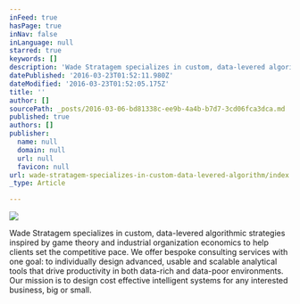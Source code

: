 ```yaml
---
inFeed: true
hasPage: true
inNav: false
inLanguage: null
starred: true
keywords: []
description: 'Wade Stratagem specializes in custom, data-levered algorithmic strategies inspired by game theory and industrial organization economics to help clients set the competitive pace. We offer bespoke consulting services with one goal: to individually design advanced, usable and scalable analytical tools that drive productivity in both data-rich and data-poor environments. Our mission is to design cost effective intelligent systems for any interested business, big or small.'
datePublished: '2016-03-23T01:52:11.980Z'
dateModified: '2016-03-23T01:52:05.175Z'
title: ''
author: []
sourcePath: _posts/2016-03-06-bd81338c-ee9b-4a4b-b7d7-3cd06fca3dca.md
published: true
authors: []
publisher:
  name: null
  domain: null
  url: null
  favicon: null
url: wade-stratagem-specializes-in-custom-data-levered-algorithm/index.html
_type: Article

---
```

![](https://s3-us-west-2.amazonaws.com/the-grid-img/p/fa54b814a04d683a1c805e78825dcf39b82b1865.jpg)

Wade Stratagem specializes in custom, data-levered algorithmic strategies inspired by game theory and industrial organization economics to help clients set the competitive pace. We offer bespoke consulting services with one goal: to individually design advanced, usable and scalable analytical tools that drive productivity in both data-rich and data-poor environments. Our mission is to design cost effective intelligent systems for any interested business, big or small.